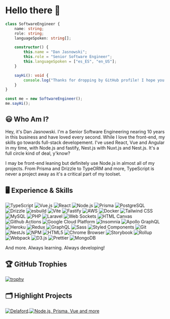 # Hello there 👋

```typescript
class SoftwareEngineer {
    name: string;
    role: string;
    languageSpoken: string[];

    constructor() {
        this.name = "Dan Jasnowski";
        this.role = "Senior Software Engineer";
        this.languageSpoken = ["es_ES", "en_US"];
    }

    sayHi(): void {
        console.log("Thanks for dropping by GitHub profile! I hope you find some of my work interesting.");
    }
}

const me = new SoftwareEngineer();
me.sayHi();
```

## 😃 Who Am I?

Hey, it's Dan Jasnowski. I'm a Senior Software Engineering nearing 10 years in this business and have loved every second. While I love the front-end, my skills go towards full-stack developement. I've used React, Vue and Angular in my time, with Node.js and fastify, Nest.js with Nuxt.js and Nest.js. It's a full circle kind of deal, y'know? 

I may be front-end leaning but definitely use Node.js in almost all of my projects. From Prisma and Drizzle to TypeORM and more, TypeScript is never a project away as it's a critical part of my toolset.

## 🖥️ Experience & Skills

![TypeScript](https://img.shields.io/badge/-TypeScript-007ACC?style=flat-square&logo=typescript&logoColor=white)
![Vue.js](https://img.shields.io/badge/-Vue.js-4FC08D?style=flat-square&logo=vue.js&logoColor=white)
![React](https://img.shields.io/badge/-React-45b8d8?style=flat-square&logo=react&logoColor=white)
![Node.js](https://img.shields.io/badge/-Node.js-43853d?style=flat-square&logo=Node.js&logoColor=white)
![Prisma](https://img.shields.io/badge/-Prisma-2D3748?style=flat-square&logo=prisma&logoColor=white)
![PostgreSQL](https://img.shields.io/badge/-PostgreSQL-336791?style=flat-square&logo=postgresql&logoColor=white)
![Drizzle](https://img.shields.io/badge/-Drizzle-F9A03C?style=flat-square&logo=drizzle&logoColor=white)
![esbuild](https://img.shields.io/badge/-esbuild-4A4A4A?style=flat-square&logoColor=white)
![Vite](https://img.shields.io/badge/-Vite-646CFF?style=flat-square&logoColor=white)
![Fastify](https://img.shields.io/badge/-Fastify-000000?style=flat-square&logo=fastify&logoColor=white)
![AWS](https://img.shields.io/badge/-AWS-232F3E?style=flat-square&logo=amazon-aws&logoColor=white)
![Docker](https://img.shields.io/badge/-Docker-46a2f1?style=flat-square&logo=docker&logoColor=white)
![Tailwind CSS](https://img.shields.io/badge/-Tailwind_CSS-38B2AC?style=flat-square&logo=tailwind-css&logoColor=white)
![MySQL](https://img.shields.io/badge/-MySQL-4479A1?style=flat-square&logo=mysql&logoColor=white)
![PHP](https://img.shields.io/badge/-PHP-777BB4?style=flat-square&logo=php&logoColor=white)
![Laravel](https://img.shields.io/badge/-Laravel-FF2D20?style=flat-square&logo=laravel&logoColor=white)
![Web Sockets](https://img.shields.io/badge/-Web_Sockets-4A4A4A?style=flat-square&logoColor=white)
![HTML Canvas](https://img.shields.io/badge/-HTML_Canvas-E34F26?style=flat-square&logo=html5&logoColor=white)
![Github Actions](https://img.shields.io/badge/-Github_Actions-2088FF?style=flat-square&logo=github-actions&logoColor=white)
![Google Cloud Platform](https://img.shields.io/badge/-Google_Cloud_Platform-1a73e8?style=flat-square&logo=google-cloud&logoColor=white)
![Insomnia](https://img.shields.io/badge/-Insomnia-5849BE?style=flat-square&logo=insomnia&logoColor=white)
![Apollo GraphQL](https://img.shields.io/badge/-Apollo%20GraphQL-311C87?style=flat-square&logo=apollo-graphql&logoColor=white)
![Heroku](https://img.shields.io/badge/-Heroku-430098?style=flat-square&logo=heroku&logoColor=white)
![Redux](https://img.shields.io/badge/-Redux-764ABC?style=flat-square&logo=redux&logoColor=white)
![GraphQL](https://img.shields.io/badge/-GraphQL-E10098?style=flat-square&logo=graphql&logoColor=white)
![Sass](https://img.shields.io/badge/-Sass-CC6699?style=flat-square&logo=sass&logoColor=white)
![Styled Components](https://img.shields.io/badge/-Styled_Components-db7092?style=flat-square&logo=styled-components&logoColor=white)
![Git](https://img.shields.io/badge/-Git-F05032?style=flat-square&logo=git&logoColor=white)
![NestJs](https://img.shields.io/badge/-NestJs-ea2845?style=flat-square&logo=nestjs&logoColor=white)
![NPM](https://img.shields.io/badge/-NPM-CB3837?style=flat-square&logo=npm&logoColor=white)
![HTML5](https://img.shields.io/badge/-HTML5-E34F26?style=flat-square&logo=html5&logoColor=white)
![Chrome Browser](https://img.shields.io/badge/-Chrome_Browser-4285F4?style=flat-square&logo=google-chrome&logoColor=white)
![Storybook](https://img.shields.io/badge/-Storybook-FF4785?style=flat-square&logo=storybook&logoColor=white)
![Rollup](https://img.shields.io/badge/-Rollup-EC4A3F?style=flat-square&logo=rollup.js&logoColor=white)
![Webpack](https://img.shields.io/badge/-Webpack-8DD6F9?style=flat-square&logo=webpack&logoColor=white)
![D3.js](https://img.shields.io/badge/-D3.js-F9A03C?style=flat-square&logo=d3.js&logoColor=white)
![Prettier](https://img.shields.io/badge/-Prettier-F7B93E?style=flat-square&logo=prettier&logoColor=white)
![MongoDB](https://img.shields.io/badge/-MongoDB-13aa52?style=flat-square&logo=mongodb&logoColor=white)

And more. Always learning. Always developing!

## 🏆 GitHub Trophies

[![trophy](https://github-profile-trophy.vercel.app/?username=naknode&theme=nord&column=5)](https://github.com/ryo-ma/github-profile-trophy)

## 🗂️ Highlight Projects

<a href="https://github.com/delaford/game">
  <img align="center" src="https://github-readme-stats.vercel.app/api/pin/?username=delaford&repo=game&show_icons=true&line_height=27&title_color=6aa6f8&text_color=8a919a&icon_color=6aa6f8&bg_color=22272e" alt="Delaford" />
</a>

<a href="https://github.com/naknode/finni-portal">
  <img align="center" src="https://github-readme-stats.vercel.app/api/pin/?username=naknode&repo=finni-portal&show_icons=true&line_height=27&title_color=6aa6f8&text_color=8a919a&icon_color=6aa6f8&bg_color=22272e" alt="Node.js, Prisma, Vue and more" />
</a>
